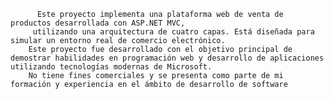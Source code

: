           Este proyecto implementa una plataforma web de venta de productos desarrollada con ASP.NET MVC,
         utilizando una arquitectura de cuatro capas. Está diseñada para simular un entorno real de comercio electrónico.
        Este proyecto fue desarrollado con el objetivo principal de demostrar habilidades en programación web y desarrollo de aplicaciones utilizando tecnologías modernas de Microsoft.
        No tiene fines comerciales y se presenta como parte de mi formación y experiencia en el ámbito de desarrollo de software
